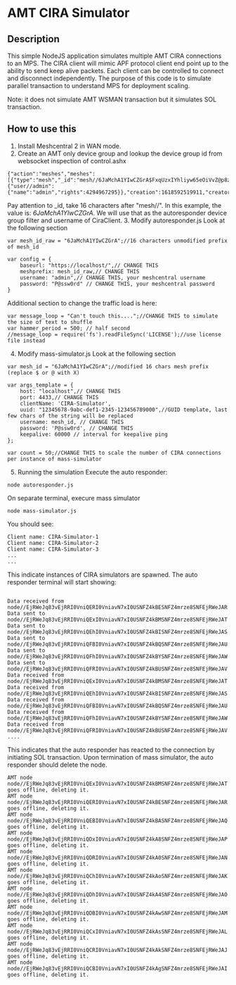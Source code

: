 # AMT CIRA Simulator

## Description
This simple NodeJS application simulates multiple AMT CIRA connections to an MPS. The CIRA client will mimic APF protocol client end point up to the ability to send keep alive packets. Each client can be controlled to connect and disconnect independently. The purpose of this code is to simulate parallel transaction to understand MPS for deployment scaling.

Note: it does not simulate AMT WSMAN transaction but it simulates SOL transaction.

## How to use this

1. Install Meshcentral 2 in WAN mode.
2. Create an AMT only device group and lookup the device group id from websocket inspection of control.ashx
```
{"action":"meshes","meshes":[{"type":"mesh","_id":"mesh//6JaMchA1YIwCZGrA$FxqUzxIYhliyw65eOiVvZ@p8zyJXK8zADhORwo5lQzR8$Xg","name":"CIRA","mtype":1,"desc":"","domain":"","links":{"user//admin":{"name":"admin","rights":4294967295}},"creation":1618592519911,"creatorid":"user//admin","creatorname":"admin"}]}
```
Pay attention to _id, take 16 characters after "mesh//". In this example, the value is: *6JaMchA1YIwCZGrA*. We will use that as the autoresponder device group filter and username of CiraClient.
3. Modify autoresponder.js 
Look at the following section 
```
var mesh_id_raw = "6JaMchA1YIwCZGrA";//16 characters unmodified prefix of mesh_id

var config = {
    baseurl: "https://localhost/",// CHANGE THIS
    meshprefix: mesh_id_raw,// CHANGE THIS
    username: "admin",// CHANGE THIS, your meshcentral username
    password: "P@ssw0rd" // CHANGE THIS, your meshcentral password
}
```
Additional section to change the traffic load is here:
```
var message_loop = "Can't touch this....";//CHANGE THIS to simulate the size of text to shuffle
var hammer_period = 500; // half second
//message_loop = require('fs').readFileSync('LICENSE');//use license file instead
```

4. Modify mass-simulator.js
Look at the following section
```
var mesh_id = "6JaMchA1YIwCZGrA";//modified 16 chars mesh prefix (replace $ or @ with X)

var args_template = {
    host: "localhost",// CHANGE THIS
    port: 4433,// CHANGE THIS
    clientName: 'CIRA-Simulator',
    uuid: "12345678-9abc-def1-2345-123456789000",//GUID template, last few chars of the string will be replaced
    username: mesh_id, // CHANGE THIS
    password: 'P@ssw0rd', // CHANGE THIS
    keepalive: 60000 // interval for keepalive ping
};

var count = 50;//CHANGE THIS to scale the number of CIRA connections per instance of mass-simulator
```
5. Running the simulation
Execute the auto responder:
```
node autoresponder.js
```
On separate terminal, execure mass simulator
```
node mass-simulator.js
```
You should see:
```
Client name: CIRA-Simulator-1
Client name: CIRA-Simulator-2
Client name: CIRA-Simulator-3
...
...
```
This indicate instances of CIRA simulators are spawned.
The auto responder terminal will start showing:
```

Data received from node//EjRWeJq83vEjRRI0VniQERI0VniavN7xI0USNFZ4kBESNFZ4mrze8SNFEjRWeJAR
Data sent to node//EjRWeJq83vEjRRI0VniQExI0VniavN7xI0USNFZ4kBMSNFZ4mrze8SNFEjRWeJAT
Data sent to node//EjRWeJq83vEjRRI0VniQEhI0VniavN7xI0USNFZ4kBISNFZ4mrze8SNFEjRWeJAS
Data sent to node//EjRWeJq83vEjRRI0VniQFBI0VniavN7xI0USNFZ4kBQSNFZ4mrze8SNFEjRWeJAU
Data sent to node//EjRWeJq83vEjRRI0VniQFhI0VniavN7xI0USNFZ4kBYSNFZ4mrze8SNFEjRWeJAW
Data sent to node//EjRWeJq83vEjRRI0VniQFRI0VniavN7xI0USNFZ4kBUSNFZ4mrze8SNFEjRWeJAV
Data received from node//EjRWeJq83vEjRRI0VniQExI0VniavN7xI0USNFZ4kBMSNFZ4mrze8SNFEjRWeJAT
Data received from node//EjRWeJq83vEjRRI0VniQEhI0VniavN7xI0USNFZ4kBISNFZ4mrze8SNFEjRWeJAS
Data received from node//EjRWeJq83vEjRRI0VniQFBI0VniavN7xI0USNFZ4kBQSNFZ4mrze8SNFEjRWeJAU
Data received from node//EjRWeJq83vEjRRI0VniQFhI0VniavN7xI0USNFZ4kBYSNFZ4mrze8SNFEjRWeJAW
Data received from node//EjRWeJq83vEjRRI0VniQFRI0VniavN7xI0USNFZ4kBUSNFZ4mrze8SNFEjRWeJAV
....
```
This indicates that the auto responder has reacted to the connection by initiating SOL transaction.
Upon termination of mass simulator, the auto responder should delete the node.
```
AMT node node//EjRWeJq83vEjRRI0VniQExI0VniavN7xI0USNFZ4kBMSNFZ4mrze8SNFEjRWeJAT goes offline, deleting it.
AMT node node//EjRWeJq83vEjRRI0VniQERI0VniavN7xI0USNFZ4kBESNFZ4mrze8SNFEjRWeJAR goes offline, deleting it.
AMT node node//EjRWeJq83vEjRRI0VniQEBI0VniavN7xI0USNFZ4kBASNFZ4mrze8SNFEjRWeJAQ goes offline, deleting it.
AMT node node//EjRWeJq83vEjRRI0VniQDxI0VniavN7xI0USNFZ4kA8SNFZ4mrze8SNFEjRWeJAP goes offline, deleting it.
AMT node node//EjRWeJq83vEjRRI0VniQDRI0VniavN7xI0USNFZ4kA0SNFZ4mrze8SNFEjRWeJAN goes offline, deleting it.
AMT node node//EjRWeJq83vEjRRI0VniQChI0VniavN7xI0USNFZ4kAoSNFZ4mrze8SNFEjRWeJAK goes offline, deleting it.
AMT node node//EjRWeJq83vEjRRI0VniQDhI0VniavN7xI0USNFZ4kA4SNFZ4mrze8SNFEjRWeJAO goes offline, deleting it.
AMT node node//EjRWeJq83vEjRRI0VniQDBI0VniavN7xI0USNFZ4kAwSNFZ4mrze8SNFEjRWeJAM goes offline, deleting it.
AMT node node//EjRWeJq83vEjRRI0VniQCxI0VniavN7xI0USNFZ4kAsSNFZ4mrze8SNFEjRWeJAL goes offline, deleting it.
AMT node node//EjRWeJq83vEjRRI0VniQCRI0VniavN7xI0USNFZ4kAkSNFZ4mrze8SNFEjRWeJAJ goes offline, deleting it.
AMT node node//EjRWeJq83vEjRRI0VniQCBI0VniavN7xI0USNFZ4kAgSNFZ4mrze8SNFEjRWeJAI goes offline, deleting it.
```